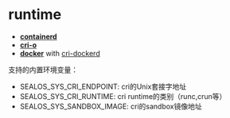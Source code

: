 # runtime

* __[containerd](https://github.com/containerd/containerd)__
* __[cri-o](https://github.com/cri-o/cri-o)__
* __[docker](https://github.com/moby/moby)__ with [cri-dockerd](https://github.com/Mirantis/cri-dockerd)

支持的内置环境变量：

- SEALOS_SYS_CRI_ENDPOINT: cri的Unix套接字地址
- SEALOS_SYS_CRI_RUNTIME: cri runtime的类别（runc,crun等）
- SEALOS_SYS_SANDBOX_IMAGE: cri的sandbox镜像地址
